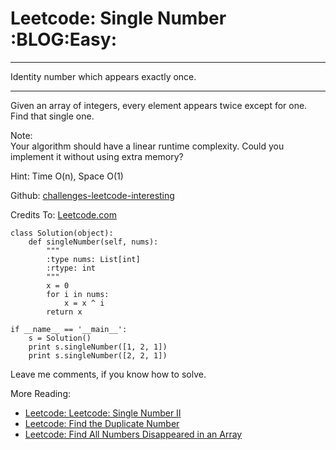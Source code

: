 # Leetcode: Single Number     :BLOG:Easy:


---

Identity number which appears exactly once.  

---

Given an array of integers, every element appears twice except for one. Find that single one.  

Note:  
Your algorithm should have a linear runtime complexity. Could you implement it without using extra memory?  

Hint: Time O(n), Space O(1)  

Github: [challenges-leetcode-interesting](https://github.com/DennyZhang/challenges-leetcode-interesting/tree/master/single-number)  

Credits To: [Leetcode.com](https://leetcode.com/problems/single-number/description/)  

    class Solution(object):
        def singleNumber(self, nums):
            """
            :type nums: List[int]
            :rtype: int
            """
            x = 0
            for i in nums:
                x = x ^ i
            return x
    
    if __name__ == '__main__':
        s = Solution()
        print s.singleNumber([1, 2, 1])
        print s.singleNumber([2, 2, 1])

Leave me comments, if you know how to solve.  

More Reading:  
-   [Leetcode: Leetcode: Single Number II](http://brain.dennyzhang.com/single-number-ii/)
-   [Leetcode: Find the Duplicate Number](http://brain.dennyzhang.com/find-duplicate-num/)
-   [Leetcode: Find All Numbers Disappeared in an Array](http://brain.dennyzhang.com/find-disappeared/)